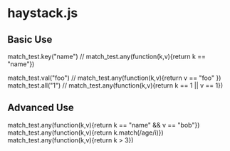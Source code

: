 # haystack.js

## Basic Use

match_test.key("name")                    // match_test.any(function(k,v){return k == "name"})

match_test.val("foo")                     // match_test.any(function(k,v){return v == "foo" })
match_test.all("1")                       // match_test.any(function(k,v){return k == 1 || v == 1})

## Advanced Use

match_test.any(function(k,v){return k == "name" && v == "bob"}) 
match_test.any(function(k,v){return k.match(/age/i)})
match_test.any(function(k,v){return k > 3})
